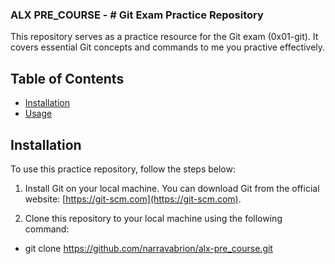 ### ALX PRE_COURSE - # Git Exam Practice Repository
This repository serves as a practice resource for the Git exam (0x01-git). It covers essential Git concepts and commands to me you practive effectively.

## Table of Contents
- [Installation](#installation)
- [Usage](#usage)

## Installation
To use this practice repository, follow the steps below:

1. Install Git on your local machine. You can download Git from the official website: [https://git-scm.com](https://git-scm.com).

2. Clone this repository to your local machine using the following command:
- git clone https://github.com/narravabrion/alx-pre_course.git